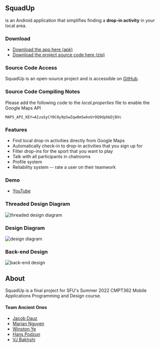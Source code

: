 ## SquadUp
is an Android application that simplifies finding a **drop-in activity** in _your_ local area.

### Download
- [Download the app here (apk)](https://drive.google.com/file/d/1WBtq35n6DAwBl7lgwXej7QZ0HyW1pJIv/view)
- [Download the project source code here (zip)](https://drive.google.com/file/d/18_ovdJ9yGLfzQfri8-XlqdMbRw0NSq18/view)

### Source Code Access

SquadUp is an open-source project and is accessible on [GitHub](https://github.com/nguyenmar/CMPT362_Project).

### Source Code Compiling Notes

Please add the following code to the *local.properties* file to enable the Google Maps API

```MAPS_API_KEY=AIzaSyCY0C8y9pSwZqw8mSwkoUrOQ9dpbbDjBVc```

### Features

- Find local drop-in activities directly from Google Maps
- Automatically check-in to drop-in activities that you sign up for
- Filter drop-ins for the sport that you want to play
- Talk with all participants in chatrooms
- Profile system 
- Reliability system -- rate a user on their teamwork

### Demo
- [YouTube](https://www.youtube.com/watch?v=KgwtY4B2Op4)

### Threaded Design Diagram
![threaded design diagram](/img/threaded_design_diagram.png)

### Design Diagram
![design diagram](/img/flow_diagram.png)

### Back-end Design
![back-end design](/img/backend_diagram.png)

## About

SquadUp is a final project for SFU's Summer 2022 CMPT362 Mobile Applications Programming and Design course.

#### Team Ancient Ones
- [Jacob Dauz](https://github.com/jdauz)
- [Marian Nguyen](https://github.com/nguyenmar)
- [Winston Ye](https://github.com/yewinston)
- [Hans Podzun](https://github.com/hpodzun)
- [VJ Bakhshi](https://github.com/titanvj)
